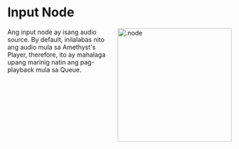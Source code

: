 # Input Node

<img align="right" style="margin-left: 8px;" src="https://cdn.discordapp.com/attachments/667464431562653706/1052194717208682497/input_node.png" alt=".node" width="256"/>

Ang input node ay isang audio source. By default, inilalabas nito ang audio mula sa Amethyst's Player, therefore, ito ay mahalaga upang marinig natin ang pag-playback mula sa Queue.

